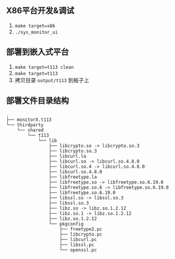 ## X86平台开发&调试
1. `make target=x86`  
2. `./sys_monitor_ui`  

## 部署到嵌入式平台
1. `make target=t113 clean`  
2. `make target=t113`  
3. 拷贝目录 `output/t113` 到板子上  

## 部署文件目录结构
```
.
├── monitorX.t113
└── thirdparty
    └── shared
        └── t113
            └── lib
                ├── libcrypto.so -> libcrypto.so.3
                ├── libcrypto.so.3
                ├── libcurl.la
                ├── libcurl.so -> libcurl.so.4.8.0
                ├── libcurl.so.4 -> libcurl.so.4.8.0
                ├── libcurl.so.4.8.0
                ├── libfreetype.la
                ├── libfreetype.so -> libfreetype.so.6.19.0
                ├── libfreetype.so.6 -> libfreetype.so.6.19.0
                ├── libfreetype.so.6.19.0
                ├── libssl.so -> libssl.so.3
                ├── libssl.so.3
                ├── libz.so -> libz.so.1.2.12
                ├── libz.so.1 -> libz.so.1.2.12
                ├── libz.so.1.2.12
                └── pkgconfig
                    ├── freetype2.pc
                    ├── libcrypto.pc
                    ├── libcurl.pc
                    ├── libssl.pc
                    └── openssl.pc
```